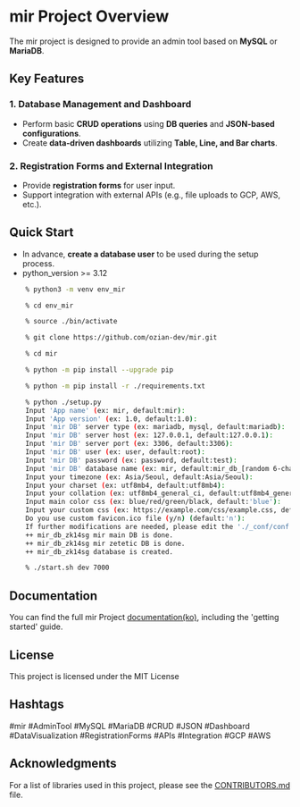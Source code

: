 # mir Project Overview  
The mir project is designed to provide an admin tool based on **MySQL** or **MariaDB**.  

## Key Features  

### 1. Database Management and Dashboard  
- Perform basic **CRUD operations** using **DB queries** and **JSON-based configurations**.  
- Create **data-driven dashboards** utilizing **Table, Line, and Bar charts**.  

### 2. Registration Forms and External Integration  
- Provide **registration forms** for user input.  
- Support integration with external APIs (e.g., file uploads to GCP, AWS, etc.).

## Quick Start  
- In advance, **create a database user** to be used during the setup process.
- python_version >= 3.12
```bash
    % python3 -m venv env_mir

    % cd env_mir

    % source ./bin/activate

    % git clone https://github.com/ozian-dev/mir.git

    % cd mir

    % python -m pip install --upgrade pip

    % python -m pip install -r ./requirements.txt

    % python ./setup.py  
    Input 'App name' (ex: mir, default:mir): 
    Input 'App version' (ex: 1.0, default:1.0): 
    Input 'mir DB' server type (ex: mariadb, mysql, default:mariadb): 
    Input 'mir DB' server host (ex: 127.0.0.1, default:127.0.0.1): 
    Input 'mir DB' server port (ex: 3306, default:3306): 
    Input 'mir DB' user (ex: user, default:root): 
    Input 'mir DB' password (ex: password, default:test): 
    Input 'mir DB' database name (ex: mir, default:mir_db_[random 6-characters]): 
    Input your timezone (ex: Asia/Seoul, default:Asia/Seoul): 
    Input your charset (ex: utf8mb4, default:utf8mb4): 
    Input your collation (ex: utf8mb4_general_ci, default:utf8mb4_general_ci): 
    Input main color css (ex: blue/red/green/black, default:'blue'): 
    Input your custom css (ex: https://example.com/css/example.css, default:''): 
    Do you use custom favicon.ico file (y/n) (default:'n'): 
    If further modifications are needed, please edit the './_conf/conf.json' file.
    ++ mir_db_zk14sg mir main DB is done.
    ++ mir_db_zk14sg mir zetetic DB is done.
    ++ mir_db_zk14sg database is created.

    % ./start.sh dev 7000
```

## Documentation
You can find the full mir Project [documentation(ko)](https://ozian.notion.site/mir-project-ko-580d071c99954078876446fae3285fe4), including the 'getting started' guide.

## License
This project is licensed under the MIT License

## Hashtags
#mir #AdminTool #MySQL #MariaDB #CRUD #JSON #Dashboard #DataVisualization #RegistrationForms #APIs #Integration #GCP #AWS

## Acknowledgments
For a list of libraries used in this project, please see the [CONTRIBUTORS.md](CONTRIBUTORS.md) file.